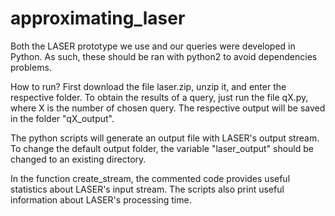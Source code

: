 # approximating_laser

Both the LASER prototype we use and our queries were developed in Python.
As such, these should be ran with python2 to avoid dependencies problems.

How to run?
First download the file laser.zip, unzip it, and enter the respective folder. 
To obtain the results of a query, just run the file qX.py, where X is the number of chosen query. 
The respective output will be saved in the folder "qX_output".


The python scripts will generate an output file with LASER's output stream.
To change the default output folder, the variable "laser_output" should be changed to an existing directory.


In the function create_stream, the commented code provides useful statistics about LASER's input stream.
The scripts also print useful information about LASER's processing time.

